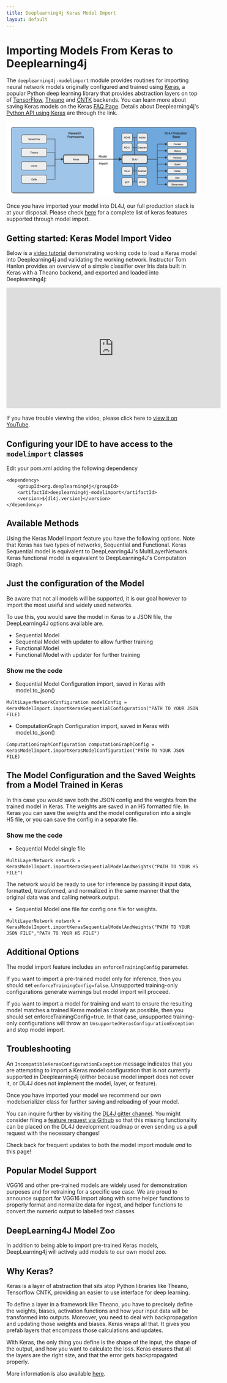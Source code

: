 ```yaml
---
title: Deeplearning4j Keras Model Import
layout: default
---
```


# Importing Models From Keras to Deeplearning4j

The `deeplearning4j-modelimport` module provides routines for importing neural network models originally configured
and trained using [Keras](https://keras.io/), a popular Python deep learning library that provides abstraction
layers on top of [TensorFlow](https://www.tensorflow.org), [Theano](http://deeplearning.net/software/theano/) and [CNTK](https://docs.microsoft.com/en-us/cognitive-toolkit/)
backends. You can learn more about saving Keras models on the Keras [FAQ Page](https://keras.io/getting-started/faq/#how-can-i-save-a-keras-model). Details about Deeplearning4j's [Python API using Keras](https://github.com/crockpotveggies/dl4j-examples/tree/keras-examples/dl4j-keras-examples) are through the link.

![Model Import Schema](./img/dl4j_model_import.jpg)

Once you have imported your model into DL4J, our full production stack is at your disposal. Please check [here](https://deeplearning4j.org/keras-supported-features) for a complete list of keras features supported through model import.

## Getting started: Keras Model Import Video

Below is a [video tutorial](https://www.youtube.com/embed/bI1aR1Tj2DM) demonstrating working code to load a Keras model into Deeplearning4j and validating the working network. Instructor Tom Hanlon provides an overview of a simple classifier over Iris data built in Keras with a Theano backend, and exported and loaded into Deeplearning4j:

<iframe width="560" height="315" src="https://www.youtube.com/embed/bI1aR1Tj2DM" frameborder="0" allowfullscreen></iframe>

If you have trouble viewing the video, please click here to [view it on YouTube](https://www.youtube.com/embed/bI1aR1Tj2DM).

## Configuring your IDE to have access to the `modelimport` classes

Edit your pom.xml adding the following dependency

```
<dependency>
    <groupId>org.deeplearning4j</groupId>
    <artifactId>deeplearning4j-modelimport</artifactId>
    <version>${dl4j.version}</version>
</dependency>
```

## Available Methods

Using the Keras Model Import feature you have the following options. Note that Keras has two types of networks, Sequential and Functional. Keras Sequential model is equivalent to DeepLeanring4J's MultiLayerNetwork. Keras functional model is equivalent to DeepLearning4J's Computation Graph.  

## Just the configuration of the Model

Be aware that not all models will be supported, it is our goal however to import the most useful and widely used networks.

To use this, you would save the model in Keras to a JSON file, the DeepLearning4J options available are.

* Sequential Model
* Sequential Model with updater to allow further training
* Functional Model
* Functional Model with updater for further training

### Show me the code

* Sequential Model Configuration import, saved in Keras with model.to_json()

```
MultiLayerNetworkConfiguration modelConfig = KerasModelImport.importKerasSequentialConfiguration("PATH TO YOUR JSON FILE)

```

* ComputationGraph Configuration import, saved in Keras with model.to_json()

```
ComputationGraphConfiguration computationGraphConfig = KerasModelImport.importKerasModelConfiguration("PATH TO YOUR JSON FILE)

```

## The Model Configuration and the Saved Weights from a Model Trained in Keras

In this case you would save both the JSON config and the weights from the trained model in Keras. The weights are saved in an H5 formatted file. In Keras you can save the weights and the model configuration into a single H5 file, or you can save the config in a separate file.

### Show me the code

* Sequential Model single file

```
MultiLayerNetwork network = KerasModelImport.importKerasSequentialModelAndWeights("PATH TO YOUR H5 FILE")

```

The network would be ready to use for inference by passing it input data, formatted, transformed, and normalized in the same manner that the original data was and calling network.output.

* Sequential Model one file for config one file for weights.


```
MultiLayerNetwork network = KerasModelImport.importKerasSequentialModelAndWeights("PATH TO YOUR JSON FILE","PATH TO YOUR H5 FILE")

```

## Additional Options

The model import feature includes an `enforceTrainingConfig` parameter.

If you want to import a pre-trained model only for inference, then you should set `enforceTrainingConfig=false`. Unsupported training-only configurations generate warnings but model import will proceed.

If you want to import a model for training and want to ensure the resulting model matches a trained Keras model as closely as possible, then you should set enforceTrainingConfig=true. In that case, unsupported training-only configurations will throw an `UnsupportedKerasConfigurationException` and stop model import.

## Troubleshooting
An `IncompatibleKerasConfigurationException` message indicates that you are attempting to import a Keras model configuration
that is not currently supported in Deeplearning4j (either because model import does not cover it, or DL4J does not implement the model, layer, or feature).

Once you have imported your model we recommend our own modelserializer class for further saving and reloading of your model.

You can inquire further by visiting the [DL4J gitter channel](https://gitter.im/deeplearning4j/deeplearning4j). You might consider filing a [feature request via Github](https://github.com/deeplearning4j/deeplearning4j/issues) so that this missing functionality can be placed on the DL4J development roadmap or even sending us a pull request with the necessary changes!

Check back for frequent updates to both the model import module *and* to this page!

## Popular Model Support

VGG16 and other pre-trained models are widely used for demonstration purposes and for retraining for a specific use case. We are proud to announce support for VGG16 import along with some helper functions to properly format and normalize data for ingest, and helper functions to convert the numeric output to labelled text classes.  

## DeepLearning4J Model Zoo

In addition to being able to import pre-trained Keras models, DeepLearning4j will actively add models to our own model zoo.


## Why Keras?

Keras is a layer of abstraction that sits atop Python libraries like Theano, Tensorflow CNTK, providing an easier to use interface for deep learning.

To define a layer in a framework like Theano, you have to precisely define the weights, biases, activation functions and how your input data will be transformed into outputs.
Moreover, you need to deal with backpropagation and updating those weights and biases. Keras wraps all that. It gives you prefab layers that encompass those calculations and updates.

With Keras, the only thing you define is the shape of the input, the shape of the output, and how you want to calculate the loss. Keras ensures that all the layers are the right size, and that the error gets backpropagated properly.

More information is also available [here](http://deeplearning4j.org/keras).
